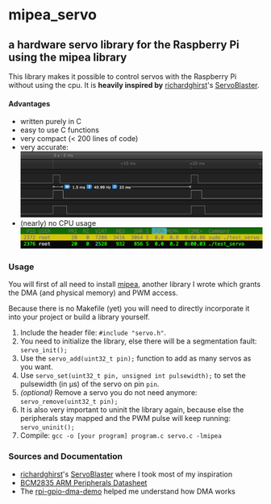 # mipea_servo

## a hardware servo library for the Raspberry Pi using the mipea library

This library makes it possible to control servos with the Raspberry Pi
without using the cpu. It is **heavily inspired by** [richardghirst](https://github.com/richardghirst)'s [ServoBlaster](https://github.com/richardghirst/PiBits/tree/master/ServoBlaster).

#### Advantages
* written purely in C
* easy to use C functions
* very compact (< 200 lines of code)
* very accurate:
![alt text](images/pulse.png "One PWM Pulse")
* (nearly) no CPU usage
![alt text](images/cpu_usage.png "htop with 3 servos running")

### Usage
You will first of all need to install [mipea](https://github.com/jasLogic/mipea), another library I wrote which grants the DMA (and physical memory) and PWM access.

Because there is no Makefile (yet) you will need to directly incorporate it into your project or build a library yourself.

1. Include the header file: `#include "servo.h"`.
2. You need to initialize the library, else there will be a segmentation fault: `servo_init();`
3. Use the `servo_add(uint32_t pin);` function to add as many servos as you want.
4. Use `servo_set(uint32_t pin, unsigned int pulsewidth);` to set the pulsewidth (in µs) of the servo on pin `pin`.
5. *(optional)* Remove a servo you do not need anymore: `servo_remove(uint32_t pin);`
6. It is also very important to uninit the library again, because else the peripherals stay mapped and the PWM pulse will keep running: `servo_uninit();`
7. Compile: `gcc -o [your program] program.c servo.c -lmipea`

### Sources and Documentation
* [richardghirst](https://github.com/richardghirst)'s [ServoBlaster](https://github.com/richardghirst/PiBits/tree/master/ServoBlaster) where I took most of my inspiration
* [BCM2835 ARM Peripherals Datasheet](https://www.raspberrypi.org/app/uploads/2012/02/BCM2835-ARM-Peripherals.pdf)
* The [rpi-gpio-dma-demo](https://github.com/hzeller/rpi-gpio-dma-demo) helped me understand how DMA works
